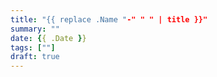 ```yaml
---
title: "{{ replace .Name "-" " " | title }}"
summary: ""
date: {{ .Date }}
tags: [""]
draft: true
---
```


